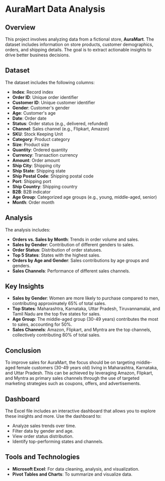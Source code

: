 # AuraMart Data Analysis

## Overview
This project involves analyzing data from a fictional store, **AuraMart**. The dataset includes information on store products, customer demographics, orders, and shipping details. The goal is to extract actionable insights to drive better business decisions.

## Dataset
The dataset includes the following columns:

- **Index**: Record index
- **Order ID**: Unique order identifier
- **Customer ID**: Unique customer identifier
- **Gender**: Customer's gender
- **Age**: Customer's age
- **Date**: Order date
- **Status**: Order status (e.g., delivered, refunded)
- **Channel**: Sales channel (e.g., Flipkart, Amazon)
- **SKU**: Stock Keeping Unit
- **Category**: Product category
- **Size**: Product size
- **Quantity**: Ordered quantity
- **Currency**: Transaction currency
- **Amount**: Order amount
- **Ship City**: Shipping city
- **Ship State**: Shipping state
- **Ship Postal Code**: Shipping postal code
- **Port**: Shipping port
- **Ship Country**: Shipping country
- **B2B**: B2B indicator
- **Age Group**: Categorized age groups (e.g., young, middle-aged, senior)
- **Month**: Order month

## Analysis
The analysis includes:

- **Orders vs. Sales by Month**: Trends in order volume and sales.
- **Sales by Gender**: Contribution of different genders to sales.
- **Order Status**: Distribution of order statuses.
- **Top 5 States**: States with the highest sales.
- **Orders by Age and Gender**: Sales contributions by age groups and genders.
- **Sales Channels**: Performance of different sales channels.

## Key Insights
- **Sales by Gender**: Women are more likely to purchase compared to men, contributing approximately 65% of total sales.
- **Top States**: Maharashtra, Karnataka, Uttar Pradesh, Tiruvannamalai, and Tamil Nadu are the top five states for sales.
- **Age Group**: The middle-aged group (30-49 years) contributes the most to sales, accounting for 50%.
- **Sales Channels**: Amazon, Flipkart, and Myntra are the top channels, collectively contributing 80% of total sales.

## Conclusion
To improve sales for AuraMart, the focus should be on targeting middle-aged female customers (30-49 years old) living in Maharashtra, Karnataka, and Uttar Pradesh. This can be achieved by leveraging Amazon, Flipkart, and Myntra as primary sales channels through the use of targeted marketing strategies such as coupons, offers, and advertisements.

## Dashboard
The Excel file includes an interactive dashboard that allows you to explore these insights and more. Use the dashboard to:
- Analyze sales trends over time.
- Filter data by gender and age.
- View order status distribution.
- Identify top-performing states and channels.

## Tools and Technologies
- **Microsoft Excel**: For data cleaning, analysis, and visualization.
- **Pivot Tables and Charts**: To summarize and visualize data.
